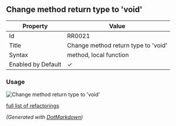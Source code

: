 ## Change method return type to 'void'

| Property           | Value                               |
| ------------------ | ----------------------------------- |
| Id                 | RR0021                              |
| Title              | Change method return type to 'void' |
| Syntax             | method, local function              |
| Enabled by Default | &#x2713;                            |

### Usage

![Change method return type to 'void'](../../images/refactorings/ChangeMethodReturnTypeToVoid.png)

[full list of refactorings](Refactorings.md)

*\(Generated with [DotMarkdown](http://github.com/JosefPihrt/DotMarkdown)\)*